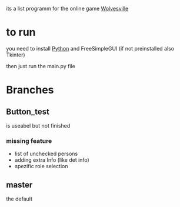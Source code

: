 its a list programm for the online game [Wolvesville](https://www.wolvesville.com/)

# to run
you need to install [Python](https://www.python.org/) and FreeSimpleGUI (if not preinstalled also Tkinter)

then just run the main.py file


# Branches

## Button_test
is useabel but not finished

### missing feature
- list of unchecked persons
- adding extra Info (like det info)
- spezific role selection

## master
the default
